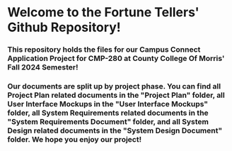 # Welcome to the Fortune Tellers' Github Repository!
### This repository holds the files for our Campus Connect Application Project for CMP-280 at County College Of Morris' Fall 2024 Semester!
### Our documents are split up by project phase. You can find all Project Plan related documents in the "Project Plan" folder, all User Interface Mockups in the "User Interface Mockups" folder, all System Requirements related documents in the "System Requirements Document" folder, and all System Design related documents in the "System Design Document" folder. We hope you enjoy our project!

